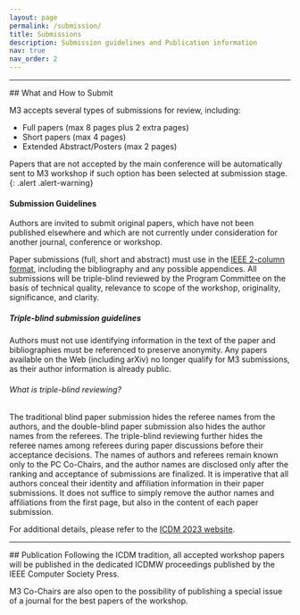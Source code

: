 ```yaml
---
layout: page
permalink: /submission/
title: Submissions
description: Submission guidelines and Publication information
nav: true
nav_order: 2
---
```

<hr>
## What and How to Submit 

M3 accepts several types of submissions for review, including:

- Full papers (max 8 pages plus 2 extra pages)
- Short papers (max 4 pages)
- Extended Abstract/Posters (max 2 pages)


Papers that are not accepted by the main conference will be automatically sent to M3 workshop if such option has been selected at submission stage.
{: .alert .alert-warning}
#### Submission Guidelines

Authors are invited to submit original papers, which have not been published elsewhere and which are not currently under consideration for another journal, conference or workshop.

Paper submissions (full, short and abstract) must use in the <a href="https://www.ieee.org/conferences/publishing/templates.html">IEEE 2-column format</a>, including the bibliography and any possible appendices. 
All submissions will be triple-blind reviewed by the Program Committee on the basis of technical quality, relevance to scope of the workshop, originality, significance, and clarity. 

##### Triple-blind submission guidelines
Authors must not use identifying information in the text of the paper and bibliographies must be referenced to preserve anonymity. 
Any papers available on the Web (including arXiv) no longer qualify for M3 submissions, as their author information is already public.

###### What is triple-blind reviewing?
The traditional blind paper submission hides the referee names from the authors, and the double-blind paper submission also hides the author names from the referees. 
The triple-blind reviewing further hides the referee names among referees during paper discussions before their acceptance decisions. 
The names of authors and referees remain known only to the PC Co-Chairs, and the author names are disclosed only after the ranking and acceptance of submissions are finalized. 
It is imperative that all authors conceal their identity and affiliation information in their paper submissions. 
It does not suffice to simply remove the author names and affiliations from the first page, but also in the content of each paper submission.

For additional details, please refer to the <a href="https://www.cloud-conf.net/icdm2023/call-for-papers.html">ICDM 2023 website</a>.

<hr>
## Publication
Following the ICDM tradition, all accepted workshop papers will be published in the dedicated ICDMW proceedings published by the IEEE Computer Society Press.

M3 Co-Chairs are also open to the possibility of publishing a special issue of a journal for the best papers of the workshop.
